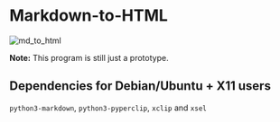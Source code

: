 # Markdown-to-HTML
![md_to_html](https://github.com/user-attachments/assets/97135790-b290-481a-a096-e8e23145a5a7)

**Note:** This program is still just a prototype.

## Dependencies for Debian/Ubuntu + X11 users
`python3-markdown`, `python3-pyperclip`, `xclip` and `xsel`
